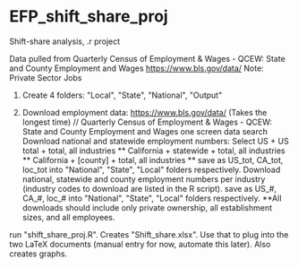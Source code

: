 # EFP_shift_share_proj
 Shift-share analysis, .r project

Data pulled from Quarterly Census of Employment & Wages - QCEW: State and County Employment and Wages
https://www.bls.gov/data/
Note: Private Sector Jobs

1) Create 4 folders: "Local", "State", "National", "Output"

2) Download employment data: https://www.bls.gov/data/   (Takes the longest time) //
	Quarterly Census of Employment & Wages - QCEW: State and County Employment and Wages
	one screen data search
Download national and statewide employment numbers:
	Select 	US + US total + total, all industries **
		California + statewide + total, all industries **
		California + [county] + total, all industries **
	save as US_tot, CA_tot, loc_tot into "National", "State", "Local" folders respectively.
Download national, statewide and county employment numbers per industry
	(industry codes to download are listed in the R script). 
	save as US_#, CA_#, loc_# into "National", "State", "Local" folders respectively.
**All downloads should include only private ownership, all establishment sizes, and all employees.

run "shift_share_proj.R". Creates "Shift_share.xlsx". 
	Use that to plug into the two LaTeX documents (manual entry for now, automate this later). 
	Also creates graphs.

